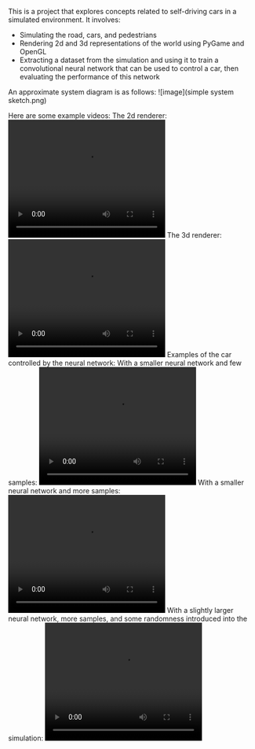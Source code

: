 This is a project that explores concepts related to self-driving cars in a simulated environment. It involves:
- Simulating the road, cars, and pedestrians
- Rendering 2d and 3d representations of the world using PyGame and OpenGL
- Extracting a dataset from the simulation and using it to train a convolutional neural network that can be used to control a car, then evaluating the performance of this network

An approximate system diagram is as follows:
![image](simple system sketch.png)

Here are some example videos:
The 2d renderer:
<video src="2d simulation rendering.mp4" width="320" height="240" controls></video>
The 3d renderer:
<video src="3d simulation rendering.mp4" width="320" height="240" controls></video>
Examples of the car controlled by the neural network:
With a smaller neural network and few samples:
<video src="car performance 1 - failure.mp4" width="320" height="240" controls></video>
With a smaller neural network and more samples:
<video src="car performance 2 - semi-successful.mp4" width="320" height="240" controls></video>
With a slightly larger neural network, more samples, and some randomness introduced into the simulation:
<video src="car performance 3 - semi-successful.mp4" width="320" height="240" controls></video>